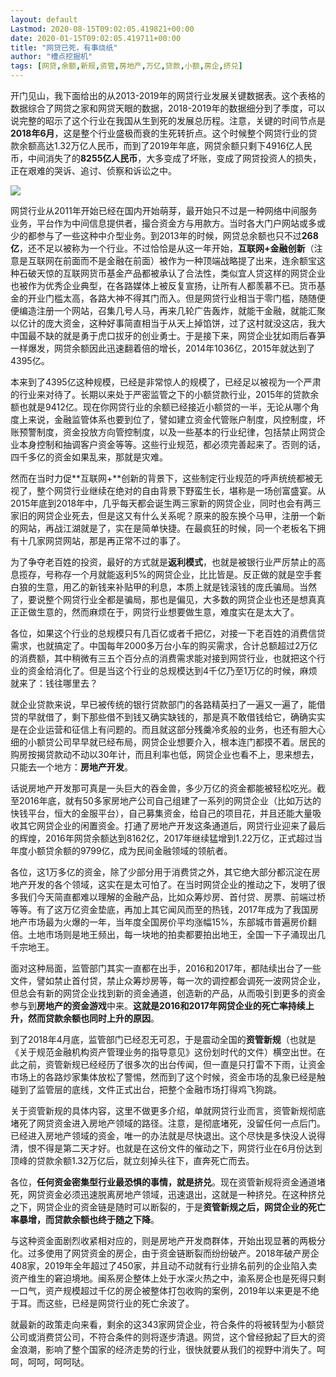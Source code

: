 ```yaml
---
layout: default
Lastmod: 2020-08-15T09:02:05.419821+00:00
date: 2020-01-15T09:02:05.419711+00:00
title: "网贷已死，有事烧纸"
author: "槽点挖掘机"
tags: [网贷,余额,新规,资管,房地产,万亿,贷款,小额,房企,挤兑]
---
```


开门见山，我下面给出的从2013-2019年的网贷行业发展关键数据表。这个表格的数据综合了网贷之家和网贷天眼的数据，2018-2019年的数据细分到了季度，可以说完整的昭示了这个行业在我国从生到死的发展总历程。注意，关键的时间节点是**2018年6月**，这是整个行业盛极而衰的生死转折点。这个时候整个网贷行业的贷款余额高达1.32万亿人民币，而到了2019年年底，网贷余额只剩下4916亿人民币，中间消失了的**8255亿人民币**，大多变成了坏账，变成了网贷投资人的损失，正在艰难的哭诉、追讨、侦察和诉讼之中。

![](https://images.weserv.nl/?url=https%3A//mmbiz.qpic.cn/mmbiz_png/m312mfLHFZqtdFS7guIvJH87ibYzkKVO9qwcdoA03AP7qUwrTXjflGzvowgyW35jg4wRyuCaLIWhbXiaSzEMPNQA/640%3Fwx_fmt%3Dpng)

网贷行业从2011年开始已经在国内开始萌芽，最开始只不过是一种网络中间服务业务，平台作为中间信息提供者，撮合资金方与用款方。当时各大门户网站或多或少的都参与了一些这种中介型业务。到2013年的时候，网贷总余额也只不过**268亿**，还不足以被称为一个行业。不过恰恰是从这一年开始，**互联网+****金融****创新**（注意是互联网在前面而不是金融在前面）被作为一种顶端战略提了出来，连余额宝这种石破天惊的互联网货币基金产品都被承认了合法性，类似宜人贷这样的网贷企业也被作为优秀企业典型，在各路媒体上被反复宣扬，让所有人都羡慕不已。货币基金的开业门槛太高，各路大神不得其门而入。但是网贷行业相当于零门槛，随随便便编造注册一个网站，召集几号人马，再来几轮广告轰炸，就能干金融，就能汇聚以亿计的庞大资金，这种好事简直相当于从天上掉馅饼，过了这村就没这店，我大中国最不缺的就是勇于虎口拔牙的创业勇士。于是接下来，网贷企业犹如雨后春笋一样爆发，网贷余额因此迅速翻着倍的增长，2014年1036亿，2015年就达到了4395亿。

本来到了4395亿这种规模，已经是非常惊人的规模了，已经足以被视为一个严肃的行业来对待了。长期以来处于严密监管之下的小额贷款行业，2015年的贷款余额也就是9412亿。现在你网贷行业的余额已经接近小额贷的一半，无论从哪个角度上来说，金融监管体系也要到位了，譬如建立资金代管账户制度，风控制度，坏账预警制度，资金投放方向管控制度，以及一些基本的行业纪律，包括禁止网贷企业本身控制和抽调客户资金等等。这些行业规范，都必须完善起来了。否则的话，四千多亿的资金如果乱来，那就是灾难。

然而在当时力促**互联网+**创新的背景下，这些制定行业规范的呼声统统都被无视了，整个网贷行业继续在绝对的自由背景下野蛮生长，堪称是一场创富盛宴。从2015年底到2018年中，几乎每天都会诞生两三家新的网贷企业，同时也会有两三家旧的网贷企业死去，但是这又有什么关系呢？原来的股东换个马甲，注册一个新的网站，再战江湖就是了，实在是简单快捷。在最疯狂的时候，同一个老板名下拥有十几家网贷网站，那是再正常不过的事了。

为了争夺老百姓的投资，最好的方式就是**返利模式**，也就是被银行业严厉禁止的高息揽存，号称存一个月就能返利5%的网贷企业，比比皆是。反正做的就是空手套白狼的生意，用乙的新钱来补贴甲的利息，本质上就是钱滚钱的庞氏骗局。当然了，要说整个网贷行业全都是骗局，那也是偏见，大多数的网贷企业也还是想真真正正做生意的，然而麻烦在于，网贷行业想要做生意，难度实在是太大了。

各位，如果这个行业的总规模只有几百亿或者千把亿，对接一下老百姓的消费信贷需求，也就搞定了。中国每年2000多万台小车的购买需求，合计总额超过2万亿的消费额，其中稍微有三五个百分点的消费需求能对接到网贷行业，也就把这个行业的资金给消化了。但是当这个行业的总规模达到4千亿乃至1万亿的时候，麻烦就来了：钱往哪里去？

就企业贷款来说，早已被传统的银行贷款部门的各路精英扫了一遍又一遍了，能借贷的早就借了，剩下那些借不到钱又确实缺钱的，那是真不敢借钱给它，确确实实是在企业运营和征信上有问题的。而且就这部分残羹冷炙般的业务，也还有胆大心细的小额贷公司早早就已经布局，网贷企业想要介入，根本连门都摸不着。居民的购房按揭贷款动不动以30年计，而且利率也低，网贷企业也看不上，思来想去，只能去一个地方：**房地产开发**。  

话说房地产开发那可真是一头巨大的吞金兽，多少万亿的资金都能被轻松吃光。截至2016年底，就有50多家房地产公司自己组建了一系列的网贷企业（比如万达的快钱平台，恒大的金服平台），自己募集资金，给自己的项目花，并且还能大量吸收其它网贷企业的闲置资金。打通了房地产开发这条通道后，网贷行业迎来了最后的辉煌，2016年网贷余额达到8162亿，2017年继续猛增到1.22万亿，正式超过当年度小额贷余额的9799亿，成为民间金融领域的领航者。

各位，这1万多亿的资金，除了少部分用于消费贷之外，其它绝大部分都沉淀在房地产开发的各个领域，这实在是太可怕了。在当时网贷企业的推动之下，发明了很多我们今天简直都难以理解的金融产品，比如众筹炒房、首付贷、房票、前端过桥等等。有了这万亿资金垫底，再加上其它闻风而至的热钱，2017年成为了我国房地产市场最为火爆的一年，当年度全国房价平均涨幅15%，东部城市普遍房价翻倍。土地市场则是地王频出，每一块地的拍卖都要拍出地王，全国一下子涌现出几千宗地王。

面对这种局面，监管部门其实一直都在出手，2016和2017年，都陆续出台了一些文件，譬如禁止首付贷，禁止众筹炒房等，每一次的调控都会调死一波网贷企业，但总会有新的网贷企业找到新的资金通道，创造新的产品，从而吸引到更多的资金参与到**房地产的资金游戏**中来。**这就是2016和2017年网贷企业的死亡率持续上升，然而贷款余额也同时上升的原因**。

到了2018年4月底，监管部门已经忍无可忍，于是震动全国的**资管新规**（也就是《关于规范金融机构资产管理业务的指导意见》这份划时代的文件）横空出世。在此之前，资管新规已经经历了很多次的出台传闻，但一直是只打雷不下雨，让资金市场上的各路炒家集体放松了警惕，然而到了这个时候，资金市场的乱象已经是触碰到了监管层的底线，文件正式出台，把整个金融市场打得鸡飞狗跳。

关于资管新规的具体内容，这里不做更多介绍，单就网贷行业而言，资管新规彻底堵死了网贷资金进入房地产领域的路径。注意，是彻底堵死，没留任何一点后门。已经进入房地产领域的资金，唯一的办法就是尽快退出。这个尽快是多快没人说得清，恨不得是第二天才好。也就是在这份文件的催动之下，网贷行业在6月份达到顶峰的贷款余额1.32万亿后，就立刻掉头往下，直奔死亡而去。  

各位，**任何资金密集型行业最恐惧的事情，就是挤兑**。现在资管新规将资金通道堵死，网贷资金必须迅速脱离房地产领域，迅速退出，这就是一种挤兑。在这种挤兑之下，网贷企业的资金链是随时可以断裂的，于是**资管新规之后，网贷企业的死亡率暴增，而贷款余额也终于随之下降**。

与这种资金面剧烈收紧相对应的，则是房地产开发商群体，开始出现显著的两极分化。过多使用了网贷资金的房企，由于资金链断裂而纷纷破产。2018年破产房企408家，2019年全年超过了450家，并且动不动就有行业排名前列的企业陷入卖资产维生的窘迫境地。闽系房企整体上处于水深火热之中，渝系房企也是死得只剩一口气，资产规模超过千亿的房企被整体打包收购的案例，2019年以来更是不绝于耳。而这些，已经是网贷行业的死亡余波了。  

就最新的政策走向来看，剩余的这343家网贷企业，符合条件的将被转型为小额贷公司或消费贷公司，不符合条件的则将逐步清退。网贷，这个曾经掀起了巨大的资金浪潮，影响了整个国家的经济走势的行业，很快就要从我们的视野中消失了。呵呵，呵呵，呵呵哒。
